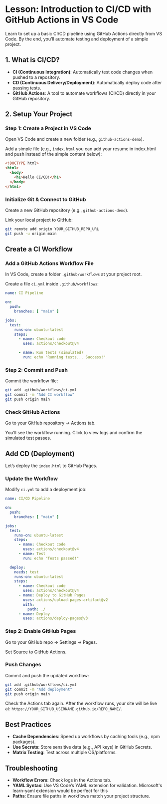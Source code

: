 # Lesson: Introduction to CI/CD with GitHub Actions in VS Code

Learn to set up a basic CI/CD pipeline using GitHub Actions directly from VS Code. By the end, you’ll automate testing and deployment of a simple project.

## 1. What is CI/CD?

- **CI (Continuous Integration)**: Automatically test code changes when pushed to a repository.
- **CD (Continuous Delivery/Deployment)**: Automatically deploy code after passing tests.
- **GitHub Actions**: A tool to automate workflows (CI/CD) directly in your GitHub repository.

## 2. Setup Your Project

### Step 1: Create a Project in VS Code

Open VS Code and create a new folder (e.g., `github-actions-demo`).

Add a simple file (e.g., `index.html` you can add your resume in index.html and push instead of the simple content below):

```html
<!DOCTYPE html>
<html>
  <body>
    <h1>Hello CI/CD!</h1>
  </body>
</html>
```

### Initialize Git & Connect to GitHub


Create a new GitHub repository (e.g., `github-actions-demo`).

Link your local project to GitHub:

```bash
git remote add origin YOUR_GITHUB_REPO_URL
git push -u origin main
```

## Create a CI Workflow

### Add a GitHub Actions Workflow File

In VS Code, create a folder `.github/workflows` at your project root.

Create a file `ci.yml` inside `.github/workflows`:

```yaml
name: CI Pipeline

on: 
  push:
    branches: [ "main" ]

jobs:
  test:
    runs-on: ubuntu-latest
    steps:
      - name: Checkout code
        uses: actions/checkout@v4

      - name: Run tests (simulated)
        run: echo "Running tests... Success!"
```

### Step 2: Commit and Push

Commit the workflow file:

```bash
git add .github/workflows/ci.yml
git commit -m "Add CI workflow"
git push origin main
```

###  Check GitHub Actions

Go to your GitHub repository → Actions tab.

You’ll see the workflow running. Click to view logs and confirm the simulated test passes.

## Add CD (Deployment)

Let’s deploy the `index.html` to GitHub Pages.

### Update the Workflow

Modify `ci.yml` to add a deployment job:

```yaml
name: CI/CD Pipeline

on:
  push:
    branches: [ "main" ]

jobs:
  test:
    runs-on: ubuntu-latest
    steps:
      - name: Checkout code
        uses: actions/checkout@v4
      - name: Test
        run: echo "Tests passed!"

  deploy:
    needs: test
    runs-on: ubuntu-latest
    steps:
      - name: Checkout code
        uses: actions/checkout@v4
      - name: Deploy to GitHub Pages
        uses: actions/upload-pages-artifact@v2
        with:
          path: ./
      - name: Deploy
        uses: actions/deploy-pages@v3
```

### Step 2: Enable GitHub Pages

Go to your GitHub repo → Settings → Pages.

Set Source to GitHub Actions.

### Push Changes

Commit and push the updated workflow:

```bash
git add .github/workflows/ci.yml
git commit -m "Add deployment"
git push origin main
```

Check the Actions tab again. After the workflow runs, your site will be live at:
`https://YOUR_GITHUB_USERNAME.github.io/REPO_NAME/`.

## Best Practices

- **Cache Dependencies**: Speed up workflows by caching tools (e.g., npm packages).
- **Use Secrets**: Store sensitive data (e.g., API keys) in GitHub Secrets.
- **Matrix Testing**: Test across multiple OS/platforms.

## Troubleshooting

- **Workflow Errors**: Check logs in the Actions tab.
- **YAML Syntax**: Use VS Code’s YAML extension for validation. Microsoft's learn-yaml extension would be perfect for this
- **Paths**: Ensure file paths in workflows match your project structure.

